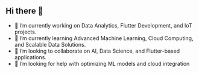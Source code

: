 ## Hi there 👋
   - 🔭 I’m currently working on Data Analytics, Flutter Development, and IoT projects.
   - 🌱 I’m currently learning Advanced Machine Learning, Cloud Computing, and Scalable Data Solutions.
   - 👯 I’m looking to collaborate on AI, Data Science, and Flutter-based applications.
   - 🤔  I’m looking for help with optimizing ML models and cloud integration

<!--
**yogesh0519/YOGESH0519** is a ✨ _special_ ✨ repository because its `README.md` (this file) appears on your GitHub profile.

Here are some ideas to get you started:

- 🔭 I’m currently working on ...
- 🌱 I’m currently learning ...
- 👯 I’m looking to collaborate on ...
- 🤔 I’m looking for help with ...
- 💬 Ask me about ...
- 📫 How to reach me: ...
- 😄 Pronouns: ...
- ⚡ Fun fact: ...
-->
